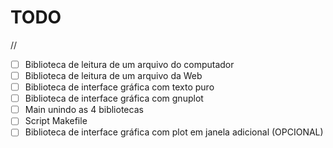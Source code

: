 # TODO
//
- [ ] Biblioteca de leitura de um arquivo do computador
- [ ] Biblioteca de leitura de um arquivo da Web
- [ ] Biblioteca de interface gráfica com texto puro
- [ ] Biblioteca de interface gráfica com gnuplot
- [ ] Main unindo as 4 bibliotecas
- [ ] Script Makefile
- [ ] Biblioteca de interface gráfica com plot em janela adicional (OPCIONAL)
